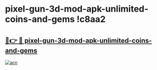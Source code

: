 # pixel-gun-3d-mod-apk-unlimited-coins-and-gems !c8aa2

# <h2><a href="https://hwfio7.esa.edu.pl?title=pixel-gun-3d-mod-apk-unlimited-coins-and-gems&ref=c8aa2">🔗👉 🔴 pixel-gun-3d-mod-apk-unlimited-coins-and-gems</a></h2>

[![acn](https://github.com/user-attachments/assets/0f9c940e-d8b0-45ae-aac7-cd30a18b3e1c)](https://hwfio7.esa.edu.pl?title=pixel-gun-3d-mod-apk-unlimited-coins-and-gems&ref=c8aa2)

